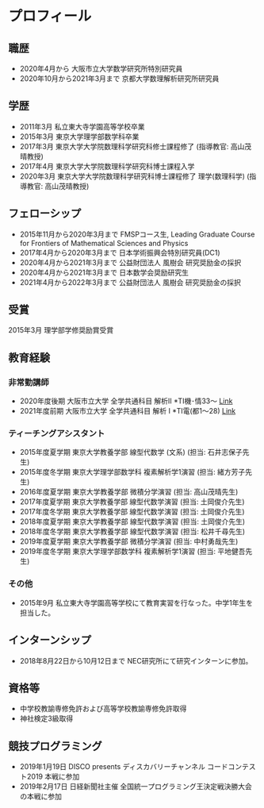 
# **プロフィール**

## **職歴**
- 2020年4月から 大阪市立大学数学研究所特別研究員 
- 2020年10月から2021年3月まで 京都大学数理解析研究所研究員

## **学歴**
- 2011年3月 私立東大寺学園高等学校卒業<!---  - 2011年4月 東京大学理科I類入学-->
- 2015年3月 東京大学理学部数学科卒業<!--- 2015年4月 東京大学大学院数理科学研究科修士課程入学-->
- 2017年3月 東京大学大学院数理科学研究科修士課程修了 (指導教官: 高山茂晴教授)
- 2017年4月 東京大学大学院数理科学研究科博士課程入学
- 2020年3月 東京大学大学院数理科学研究科博士課程修了 理学(数理科学) (指導教官: 高山茂晴教授)


## **フェローシップ**
- 2015年11月から2020年3月まで FMSPコース生, Leading Graduate Course for Frontiers of Mathematical Sciences and Physics
- 2017年4月から2020年3月まで 日本学術振興会特別研究員(DC1)
- 2020年4月から2021年3月まで 公益財団法人 風樹会 研究奨励金の採択
- 2020年4月から2021年3月まで 日本数学会奨励研究生
- 2021年4月から2022年3月まで 公益財団法人 風樹会 研究奨励金の採択

## **受賞**
2015年3月 理学部学修奨励賞受賞

## **教育経験**

### **非常勤講師**
- 2020年度後期 大阪市立大学  全学共通科目 解析Ⅱ *TⅠ機･情33～ [Link](https://github.com/masataka123/class/tree/master/2020_autumn)
- 2021年度前期 大阪市立大学  全学共通科目 解析 I *TⅠ電(都1～28) [Link](https://github.com/masataka123/2021_summer)

### **ティーチングアシスタント**
- 2015年度夏学期 東京大学教養学部 線型代数学 (文系) (担当: 石井志保子先生)
- 2015年度冬学期 東京大学理学部数学科 複素解析学1演習 (担当: 緒方芳子先生)
- 2016年度夏学期 東京大学教養学部 微積分学演習
(担当: 高山茂晴先生)
- 2017年度夏学期 東京大学教養学部 線型代数学演習
(担当: 土岡俊介先生) 
- 2017年度冬学期 東京大学教養学部 線型代数学演習
(担当: 土岡俊介先生) 
- 2018年度夏学期 東京大学教養学部 線型代数学演習
(担当: 土岡俊介先生) 
- 2018年度冬学期 東京大学教養学部 線型代数学演習
(担当: 松井千尋先生) 
- 2019年度夏学期 東京大学教養学部 微積分学演習
(担当: 中村勇哉先生) 
- 2019年度冬学期 東京大学理学部数学科 複素解析学1演習
(担当: 平地健吾先生) 


### **その他**
- 2015年9月 私立東大寺学園高等学校にて教育実習を行なった。中学1年生を担当した。


## **インターンシップ**
- 2018年8月22日から10月12日まで NEC研究所にて研究インターンに参加。

## **資格等**
- 中学校教諭専修免許および高等学校教諭専修免許取得
- 神社検定3級取得

## **競技プログラミング**
- 2019年1月19日 DISCO presents ディスカバリーチャンネル コードコンテスト2019 本戦に参加
- 2019年2月17日 日経新聞社主催 全国統一プログラミング王決定戦決勝大会の本戦に参加
